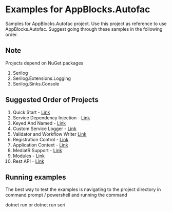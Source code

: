 # Examples for AppBlocks.Autofac
Samples for AppBlocks.Autofac project. Use this project as reference to use AppBlocks.Autofac. Suggest going through these samples in the following order.

## Note
Projects depend on NuGet packages
1. Serilog
2. Serilog.Extensions.Logging
3. Serilog.Sinks.Console

## Suggested Order of Projects
1. Quick Start - [Link](https://github.com/AdsophicSolutions/AppBlocks.Autofac.Examples/tree/master/src/QuickStart)
2. Service Dependency Injection - [Link](https://github.com/AdsophicSolutions/AppBlocks.Autofac.Examples/tree/master/src/ServiceDependencyInjection)
3. Keyed And Named - [Link](https://github.com/AdsophicSolutions/AppBlocks.Autofac.Examples/tree/master/src/KeyedAndNamed)
4. Custom Service Logger - [Link](https://github.com/AdsophicSolutions/AppBlocks.Autofac.Examples/tree/master/src/CustomServiceLogger)
5. Validator and Workflow Writer [Link](https://github.com/AdsophicSolutions/AppBlocks.Autofac.Examples/tree/master/src/ValidatorAndWorkflowWriter)
6. Registration Control - [Link](https://github.com/AdsophicSolutions/AppBlocks.Autofac.Examples/tree/master/src/RegistrationControl)
7. Application Context - [Link](https://github.com/AdsophicSolutions/AppBlocks.Autofac.Examples/tree/master/src/ApplicationContext)
8. MediatR Support - [Link](https://github.com/AdsophicSolutions/AppBlocks.Autofac.Examples/tree/master/src/MediatRSupport)
9. Modules - [Link](https://github.com/AdsophicSolutions/AppBlocks.Autofac.Examples/tree/master/src/AppBlocksApplication)
10. Rest API - [Link](https://github.com/AdsophicSolutions/AppBlocks.Autofac.Examples/tree/master/src/RestAPI)

## Running examples
The best way to test the examples is navigating to the project directory in command prompt / powershell and running the command 
  
  dotnet run
  or
  dotnet run seri
  
